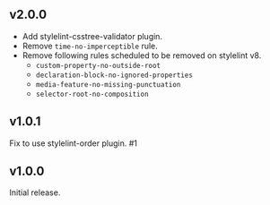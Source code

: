## v2.0.0

- Add stylelint-csstree-validator plugin.
- Remove `time-no-imperceptible` rule.
- Remove following rules scheduled to be removed on stylelint v8.
  - `custom-property-no-outside-root`
  - `declaration-block-no-ignored-properties`
  - `media-feature-no-missing-punctuation`
  - `selector-root-no-composition`

## v1.0.1

Fix to use stylelint-order plugin. #1

## v1.0.0

Initial release.
